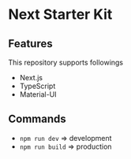 # Next Starter Kit

## Features

This repository supports followings

- Next.js
- TypeScript
- Material-UI


## Commands

- `npm run dev` => development
- `npm run build` => production


